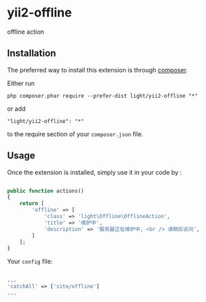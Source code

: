 yii2-offline
============
offline action

Installation
------------

The preferred way to install this extension is through [composer](http://getcomposer.org/download/).

Either run

```
php composer.phar require --prefer-dist light/yii2-offline "*"
```

or add

```
"light/yii2-offline": "*"
```

to the require section of your `composer.json` file.


Usage
-----

Once the extension is installed, simply use it in your code by  :

```php

public function actions()
{
    return [
        'offline' => [
            'class' => 'light\Offline\OfflineAction',
            'title' => '维护中',
            'description' => '服务器正在维护中, <br /> 请稍后访问',
        ]
    ];
}

```

Your `config` file:

```php

...
'catchAll' => ['site/offline']
...

```
